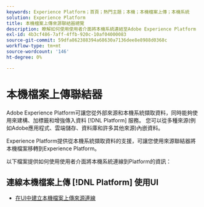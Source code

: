 ```yaml
---
keywords: Experience Platform；首頁；熱門主題；本機；本機檔案上傳；本機系統
solution: Experience Platform
title: 本機檔案上傳來源聯結器總覽
description: 瞭解如何使用使用者介面將本機系統連結至Adobe Experience Platform
exl-id: 4b3cf486-7aff-4ffb-920c-10af04000083
source-git-commit: 59dfa862388394a68630a7136dee8e8988d0368c
workflow-type: tm+mt
source-wordcount: '146'
ht-degree: 0%

---
```


# 本機檔案上傳聯結器

Adobe Experience Platform可讓您從外部來源和本機系統擷取資料，同時能夠使用來建構、加標籤和增強傳入資料 [!DNL Platform] 服務。 您可以從多種來源(例如Adobe應用程式、雲端儲存、資料庫和許多其他來源)內嵌資料。

Experience Platform提供從本機系統擷取資料的支援，可讓您使用來源聯結器將本機檔案移轉到Experience Platform。

以下檔案提供如何使用使用者介面將本機系統連線到Platform的資訊：

## 連線本機檔案上傳 [!DNL Platform] 使用UI

- [在UI中建立本機檔案上傳來源連線](../../tutorials/ui/create/local-system/local-file-upload.md)
